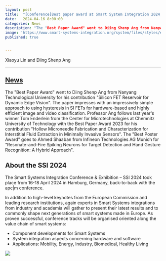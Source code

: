 ```yaml
---
layout: post
title:  "[Conference]Best paper award at Smart System Integration 2024, Hamborg"
date:   2024-04-16 8:00:00
categories: News
description: "The "Best Paper Award" went to Diing Shenp Ang from Nanyang Technological University for his contribution "Silicon FET Reservoir for Dynamic Edge Vision"."
image: 'https://www.smart-systems-integration.org/system/files/styles/eposs_content_half_eposs_xl_2x/private/image/visual-mit-EPoSS-pre-event.PNG?itok=4Q727ZCi'
published: true


---
```

Xiaoyu Lin and Diing Shenp Ang

---

## [News](https://www.smart-systems-integration.org/event/smart-systems-integration-ssi-2024)

The "Best Paper Award" went to Diing Shenp Ang from Nanyang Technological University for his contribution "Silicon FET Reservoir for Dynamic Edge Vision". The paper impresses with an impressively simple approach to using hysteresis in SI FETs for hardware-based and highly efficient image and video classification. Professor Ang follows last year's winner Tom Enderlein from the Center for Microtechnologies at Chemnitz University of Technology with the Best Paper Award 2023 for his contribution "Hollow Microneedle Fabrication and Characterization for Interstitial Fluid Extraction in Minimally Invasive Sensors". The "Best Poster Award" goes to Ahmed Shaaban from Infineon Technologies AG Munich for "Resonate-and-Fire Spiking Neurons for Target Detection and Hand Gesture Recognition: A Hybrid Approach".

## About the SSI 2024

The Smart Systems Integration Conference & Exhibition – SSI 2024 took place from 16-18 April 2024 in Hamburg, Germany, back-to-back with the apc|m conference.


In addition to high-level keynotes from the European Commission and leading research institutions, again experts in Smart Systems integrations from industry and academia will gather to present their latest results and to commonly shape next generations of smart systems made in Europe. As proven successful, conference tracks will be organised oriented along the value chain of smart systems:


* Component developments for Smart Systems
* System integration aspects concerning hardware and software
* Applications: Mobility, Energy, Industry, Biomedical, Healthy Living


![](https://www.smart-systems-integration.org/system/files/styles/eposs_content_half_eposs_xl_2x/private/image/visual-mit-EPoSS-pre-event.PNG?itok=4Q727ZCi)

